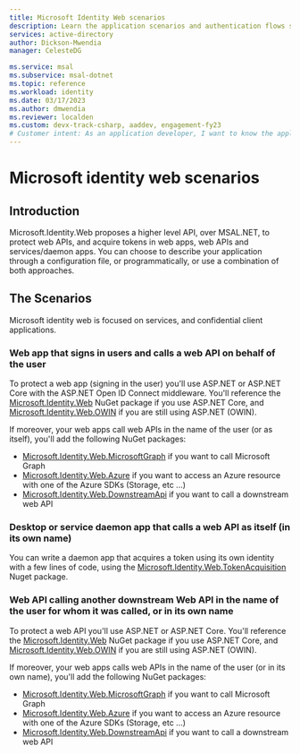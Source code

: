 ```yaml
---
title: Microsoft Identity Web scenarios
description: Learn the application scenarios and authentication flows supported by Microsoft Identity Web.
services: active-directory
author: Dickson-Mwendia
manager: CelesteDG

ms.service: msal
ms.subservice: msal-dotnet
ms.topic: reference
ms.workload: identity
ms.date: 03/17/2023
ms.author: dmwendia
ms.reviewer: localden
ms.custom: devx-track-csharp, aaddev, engagement-fy23
# Customer intent: As an application developer, I want to know the application scenarios and authentication flows supported by Microsoft Identity Web. 
---
```


# Microsoft identity web scenarios

## Introduction

Microsoft.Identity.Web proposes a higher level API, over MSAL.NET, to protect web APIs, and acquire tokens in web apps, web APIs and services/daemon apps. You can choose to describe your application through a configuration file, or programmatically, or use a combination of both approaches.

## The Scenarios

Microsoft identity web is focused on services, and confidential client applications.

### Web app that signs in users and calls a web API on behalf of the user

To protect a web app (signing in the user) you'll use ASP.NET or ASP.NET Core with the ASP.NET Open ID Connect middleware. You'll reference the [Microsoft.Identity.Web](https://www.nuget.org/packages/Microsoft.Identity.Web) NuGet package if you use ASP.NET Core, and [Microsoft.Identity.Web.OWIN](https://www.nuget.org/packages/Microsoft.Identity.Web.OWIN) if you are still using ASP.NET (OWIN).

If moreover, your web apps call web APIs in the name of the user (or as itself), you'll add the following NuGet packages:

- [Microsoft.Identity.Web.MicrosoftGraph](https://www.nuget.org/packages/Microsoft.Identity.Web.MicrosoftGraph) if you want to call Microsoft Graph
- [Microsoft.Identity.Web.Azure](https://www.nuget.org/packages/Microsoft.Identity.Web.Azure) if you want to access an Azure resource with one of the Azure SDKs (Storage, etc ...)
- [Microsoft.Identity.Web.DownstreamApi](https://www.nuget.org/packages/Microsoft.Identity.Web.DownstreamApi) if you want to call a downstream web API

### Desktop or service daemon app that calls a web API as itself (in its own name)

You can write a daemon app that acquires a token using its own identity with a few lines of code, using the [Microsoft.Identity.Web.TokenAcquisition](https://www.nuget.org/packages/Microsoft.Identity.Web.TokenAcquisition) Nuget package.

### Web API calling another downstream Web API in the name of the user for whom it was called, or in its own name

To protect a web API you'll use ASP.NET or ASP.NET Core. You'll reference the [Microsoft.Identity.Web](https://www.nuget.org/packages/Microsoft.Identity.Web) NuGet package if you use ASP.NET Core, and [Microsoft.Identity.Web.OWIN](https://www.nuget.org/packages/Microsoft.Identity.Web.OWIN) if you are still using ASP.NET (OWIN).

If moreover, your web apps calls web APIs in the name of the user (or in its own name), you'll add the following NuGet packages:

- [Microsoft.Identity.Web.MicrosoftGraph](https://www.nuget.org/packages/Microsoft.Identity.Web.MicrosoftGraph) if you want to call Microsoft Graph
- [Microsoft.Identity.Web.Azure](https://www.nuget.org/packages/Microsoft.Identity.Web.Azure) if you want to access an Azure resource with one of the Azure SDKs (Storage, etc ...)
- [Microsoft.Identity.Web.DownstreamApi](https://www.nuget.org/packages/Microsoft.Identity.Web.DownstreamApi) if you want to call a downstream web API